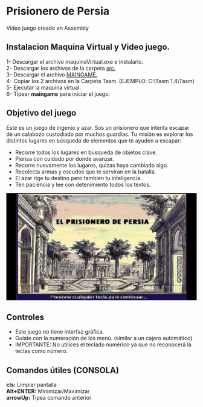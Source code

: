 # Prisionero de Persia

Video juego creado en Assembly

## Instalacion Maquina Virtual y Video juego.

1- Descargar el archivo maquinaVirtual.exe e instalarlo.                          
2- Descargar los archivos de la carpeta [src.](src/persiah.bmp)      
3- Descargar el archivo [MAINGAME.](MAINGAME.EXE)             
4- Copiar los 2 archivos en la Carpeta Tasm. (EJEMPLO: C:\Tasm 1.4\Tasm)     
5- Ejecutar la maquina virtual.                
6- Tipear **maingame** para iniciar el juego.

## Objetivo del juego

Este es un juego de ingenio y azar. Sos un prisionero que intenta escapar de un calabozo custodiado por muchos guardias.
Tu misión es explorar los distintos lugares en búsqueda de elementos que te ayuden a escapar:
- Recorre todos los lugares en busqueda de objetos clave.
- Piensa con cuidado por donde avanzar.
- Recorre nuevamente los lugares, quizas haya cambiado algo.
- Recolecta armas y escudos que te serviran en la batalla.
- El azar rige tu destino pero tambien tu inteligencia.
- Ten paciencia y lee con detenimiento todos los textos.

![presentacion](presentacion.png)


## Controles

- Este juego no tiene interfaz gráfica.
- Guíate con la numeración de los menú. (similar a un cajero automático)
- IMPORTANTE: No utilices el teclado numérico ya que no reconocerá la teclas como número.


## Comandos útiles (CONSOLA)

**cls:** Limpiar pantalla          
**Alt+ENTER:** Minimizar/Maximizar               
**arrowUp:** Tipea comando anterior               
